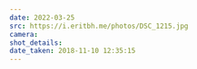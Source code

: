 ```yaml
---
date: 2022-03-25
src: https://i.eritbh.me/photos/DSC_1215.jpg
camera:
shot_details:
date_taken: 2018-11-10 12:35:15
---
```

